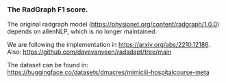 ### The RadGraph F1 score.

The original radgraph model (https://physionet.org/content/radgraph/1.0.0) depends on allenNLP, which is no longer maintained.

We are following the implementation in https://arxiv.org/abs/2210.12186.
Also: https://github.com/davevanveen/radadapt/tree/main

The dataset can be found in: https://huggingface.co/datasets/dmacres/mimiciii-hospitalcourse-meta
